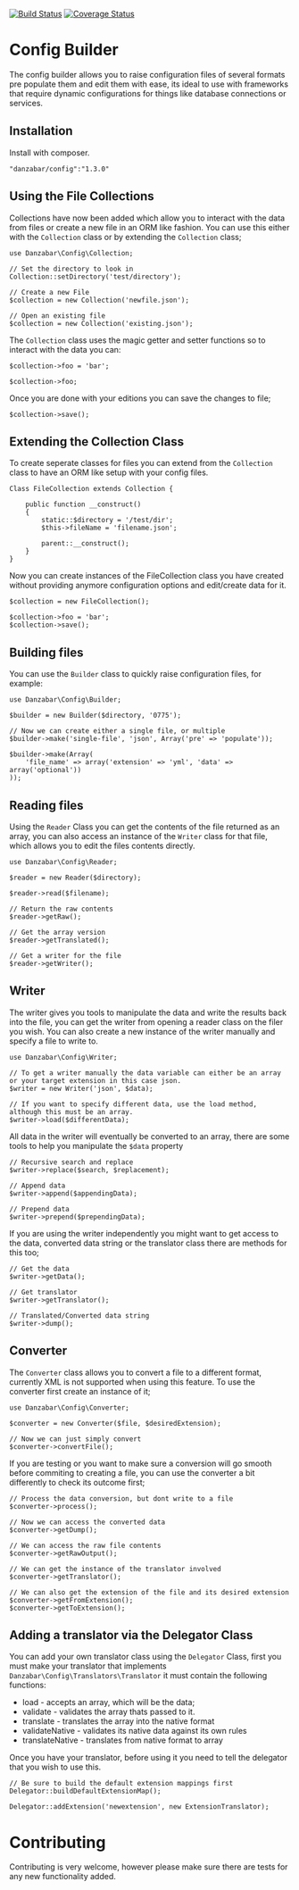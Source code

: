 [![Build Status](https://travis-ci.org/Danzabar/config-builder.svg?branch=master)](https://travis-ci.org/Danzabar/config-builder) [![Coverage Status](https://img.shields.io/coveralls/Danzabar/config-builder.svg)](https://coveralls.io/r/Danzabar/config-builder?branch=master)

# Config Builder

The config builder allows you to raise configuration files of several formats pre populate them and edit them with ease, its ideal to use with frameworks that require dynamic configurations for things like database connections or services.

## Installation

Install with composer.
	
	"danzabar/config":"1.3.0"

## Using the File Collections

Collections have now been added which allow you to interact with the data from files or create a new file in an ORM like fashion. You can use this either with the `Collection` class or by extending the `Collection` class;

	use Danzabar\Config\Collection;

	// Set the directory to look in
	Collection::setDirectory('test/directory');

	// Create a new File
	$collection = new Collection('newfile.json');

	// Open an existing file
	$collection = new Collection('existing.json');

The `Collection` class uses the magic getter and setter functions so to interact with the data you can:

	$collection->foo = 'bar';

	$collection->foo;

Once you are done with your editions you can save the changes to file;

	$collection->save();

## Extending the Collection Class

To create seperate classes for files you can extend from the `Collection` class to have an ORM like setup with your config files.

	Class FileCollection extends Collection {
		
		public function __construct()
		{
			static::$directory = '/test/dir';
			$this->fileName = 'filename.json';

			parent::__construct();
		}
	}

Now you can create instances of the FileCollection class you have created without providing anymore configuration options and edit/create data for it.

	$collection = new FileCollection();

	$collection->foo = 'bar';
	$collection->save();

## Building files

You can use the `Builder` class to quickly raise configuration files, for example:

	use Danzabar\Config\Builder;

	$builder = new Builder($directory, '0775');

	// Now we can create either a single file, or multiple
	$builder->make('single-file', 'json', Array('pre' => 'populate'));

	$builder->make(Array(
		'file_name' => array('extension' => 'yml', 'data' => array('optional'))
	));

## Reading files

Using the `Reader` Class you can get the contents of the file returned as an array, you can also access an instance of the `Writer` class for that file, which allows you to edit the files contents directly.

	use Danzabar\Config\Reader;

	$reader = new Reader($directory);

	$reader->read($filename);
	
	// Return the raw contents
	$reader->getRaw();

	// Get the array version
	$reader->getTranslated();

	// Get a writer for the file
	$reader->getWriter();

## Writer

The writer gives you tools to manipulate the data and write the results back into the file, you can get the writer from opening a reader class on the filer you wish. You can also create a new instance of the writer manually and specify a file to write to.

	use Danzabar\Config\Writer;

	// To get a writer manually the data variable can either be an array or your target extension in this case json.
	$writer = new Writer('json', $data);

	// If you want to specify different data, use the load method, although this must be an array.
	$writer->load($differentData);

All data in the writer will eventually be converted to an array, there are some tools to help you manipulate the `$data` property

	// Recursive search and replace
	$writer->replace($search, $replacement);

	// Append data
	$writer->append($appendingData);

	// Prepend data
	$writer->prepend($prependingData);

If you are using the writer independently you might want to get access to the data, converted data string or the translator class there are methods for this too;

	// Get the data
	$writer->getData();

	// Get translator
	$writer->getTranslator();

	// Translated/Converted data string
	$writer->dump();
	
## Converter

The `Converter` class allows you to convert a file to a different format, currently XML is not supported when using this feature. To use the converter first create an instance of it;

	use Danzabar\Config\Converter;

	$converter = new Converter($file, $desiredExtension);
	
	// Now we can just simply convert
	$converter->convertFile();

If you are testing or you want to make sure a conversion will go smooth before commiting to creating a file, you can use the converter a bit differently to check its outcome first;

	// Process the data conversion, but dont write to a file
	$converter->process();

	// Now we can access the converted data
	$converter->getDump();

	// We can access the raw file contents
	$converter->getRawOutput();

	// We can get the instance of the translator involved
	$converter->getTranslator();

	// We can also get the extension of the file and its desired extension
	$converter->getFromExtension();
	$converter->getToExtension();

## Adding a translator via the Delegator Class

You can add your own translator class using the `Delegator` Class, first you must make your translator that implements `Danzabar\Config\Translators\Translator` it must contain the following functions:

* load - accepts an array, which will be the data;
* validate - validates the array thats passed to it. 
* translate - translates the array into the native format
* validateNative - validates its native data against its own rules
* translateNative - translates from native format to array

Once you have your translator, before using it you need to tell the delegator that you wish to use this.
	
	// Be sure to build the default extension mappings first
	Delegator::buildDefaultExtensionMap();
	
	Delegator::addExtension('newextension', new ExtensionTranslator);


# Contributing

Contributing is very welcome, however please make sure there are tests for any new functionality added.
